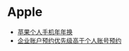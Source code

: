 # Apple

* [苹果个人手机年年换](nian-nian-huan.md)
* [企业账户预约优先级高于个人账号预约](business-account-order-has-higher-priority.md)
